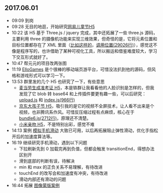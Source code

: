 ## 2017.06.01
* 09:09 到岗
* 09:28 无目的地逛，开始研究[网易儿童节H5](http://news.163.com/special/fdh5_tongnian/)
* 10:22 该 H5 基于 Three.js / jquery 完成，其中还拓展了一些 three.js 源码，主要利用 three 的摄像机功能来实现三维效果，但奇怪的是，它将元素位置和目标位置都存在了 XML 里面（[比如这样的](http://img5.cache.netease.com/utf8/3g/kfa-swiper/events/childrens-day-2017/asset/gngs.js)，[调用位置(29026行)](http://img4.cache.netease.com/utf8/3g/kfa-swiper/events/childrens-day-2017/build/2017060104/app.min.js)），感觉这不像是程序写的，也许借助了某种可视化工具，所以搬运和借鉴难度较大，学习下交互形式就好了。
* 10:47 帮元元的项目改两张图
* 11:19 [ElloGames](https://ello.shandw.com/) 是个很棒的移动端页游平台，可惜没法扒到他的源码，但风格和游戏形式可以学习一下。
* 13:53 群里发的几个 H5 也研究了一下，有些意思
  * [麦当劳生成准考证 H5](http://mdd.uncle-ad.com/MD_gk/index.html)，本是轶群让我看看他的人脸识别是怎样的，但我发现了它 blob 转 base64 和上传插件要更有趣一些，可以后研究： [upload.js](http://mdd.uncle-ad.com/MD_gk/js/upload.min.js) 和 [index.js(966行)](http://mdd.uncle-ad.com/MD_gk/js/index.js?v=1)
  * [京东大孩子节 H5](http://wqs.jd.com/promote/201706/disneyintro/index.html)，吸引我的是它的视频不全屏技术，让人看不出来是个视频，也非腾讯系作风。可惜反压缩过程有点麻烦，核心在于 [bundle6.js(2712行)](http://wqs.jd.com/promote/201706/disneyintro/js/bundle6.js)，原理还不清楚。
  * [小米亲吻 H5](http://h5.mi.com/p/ghd/2017/djh0508jd/index.html?v=17052701)，不是特别出彩，感觉不难
* 14:13 案例 [模拟手机滑动](https://foreverz133.github.io/demos/single/transitScroll.html) 大致已可用，以后再拓展阻止弹性滑动，优化手指松开后的加速度算法等。
* 16:19 继续研究手机滑动，遇到以下问题
  * 下拉刷新先到 0 加载完再到负值，但都会触发 transitionEnd，得想办法区别开
  * 滑到底部的判断有误，待解决
  * min 和 max 的正负关系不易理解，有待改进
  * touchEnd 的改写会和加速度有冲突，有待改进
  * 滑动内部还有滑动的问题
* 16:44 拓展 [图像蒙版案例](https://foreverz133.github.io/demos/single/gradient-mask-word.html)